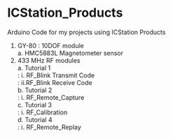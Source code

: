 # ICStation_Products
Arduino Code for my projects using ICStation Products

1. GY-80 : 10DOF module<br> 
  a. HMC5883L Magnetometer sensor
2. 433 MHz RF modules<br>
    a. Tutorial 1<br>
    :    i. RF_Blink Transmit Code<br>
    :    ii.RF_Blink Receive Code<br>
    b. Tutorial 2<br>
    :    i. RF_Remote_Capture<br>
    c. Tutorial 3<br>
    :    i. RF_Calibration<br>
    d. Tutorial 4<br>
    :    i. RF_Remote_Replay<br>

